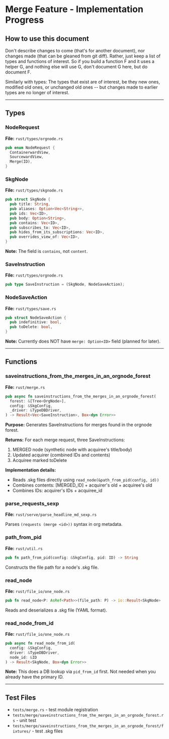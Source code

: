 # Merge Feature - Implementation Progress

## How to use this document

Don't describe changes to come (that's for another document),
nor changes made (that can be gleaned from git diff).
Rather, just keep a list of types and functions of interest.
So if you build a function F and it uses a helper G,
and nothing else will use G, don't document G here,
but do document F.

Similarly with types: The types that exist are of interest,
be they new ones, modified old ones, or unchanged old ones --
but changes made to earlier types are no longer of interest.

---

## Types

### NodeRequest
**File:** `rust/types/orgnode.rs`

```rust
pub enum NodeRequest {
  ContainerwardView,
  SourcewardView,
  Merge(ID),
}
```

### SkgNode
**File:** `rust/types/skgnode.rs`

```rust
pub struct SkgNode {
  pub title: String,
  pub aliases: Option<Vec<String>>,
  pub ids: Vec<ID>,
  pub body: Option<String>,
  pub contains: Vec<ID>,
  pub subscribes_to: Vec<ID>,
  pub hides_from_its_subscriptions: Vec<ID>,
  pub overrides_view_of: Vec<ID>,
}
```

**Note:** The field is `contains`, not `content`.

### SaveInstruction
**File:** `rust/types/orgnode.rs`

```rust
pub type SaveInstruction = (SkgNode, NodeSaveAction);
```

### NodeSaveAction
**File:** `rust/types/save.rs`

```rust
pub struct NodeSaveAction {
  pub indefinitive: bool,
  pub toDelete: bool,
}
```

**Note:** Currently does NOT have `merge: Option<ID>` field (planned for later).

---

## Functions

### saveinstructions_from_the_merges_in_an_orgnode_forest
**File:** `rust/merge.rs`

```rust
pub async fn saveinstructions_from_the_merges_in_an_orgnode_forest(
  forest: &[Tree<OrgNode>],
  config: &SkgConfig,
  _driver: &TypeDBDriver,
) -> Result<Vec<SaveInstruction>, Box<dyn Error>>
```

**Purpose:** Generates SaveInstructions for merges found in the orgnode forest.

**Returns:** For each merge request, three SaveInstructions:
1. MERGED node (synthetic node with acquiree's title/body)
2. Updated acquirer (combined IDs and contents)
3. Acquiree marked toDelete

**Implementation details:**
- Reads .skg files directly using `read_node(&path_from_pid(config, id))`
- Combines contents: [MERGED_ID] + acquirer's old + acquiree's old
- Combines IDs: acquirer's IDs + acquiree_id

### parse_requests_sexp
**File:** `rust/serve/parse_headline_md_sexp.rs`

Parses `(requests (merge <id>))` syntax in org metadata.

### path_from_pid
**File:** `rust/util.rs`

```rust
pub fn path_from_pid(config: &SkgConfig, pid: ID) -> String
```

Constructs the file path for a node's .skg file.

### read_node
**File:** `rust/file_io/one_node.rs`

```rust
pub fn read_node<P: AsRef<Path>>(file_path: P) -> io::Result<SkgNode>
```

Reads and deserializes a .skg file (YAML format).

### read_node_from_id
**File:** `rust/file_io/one_node.rs`

```rust
pub async fn read_node_from_id(
  config: &SkgConfig,
  driver: &TypeDBDriver,
  node_id: &ID
) -> Result<SkgNode, Box<dyn Error>>
```

**Note:** This does a DB lookup via `pid_from_id` first. Not needed when you already have the primary ID.

---

## Test Files

- `tests/merge.rs` - test module registration
- `tests/merge/saveinstructions_from_the_merges_in_an_orgnode_forest.rs` - unit test
- `tests/merge/saveinstructions_from_the_merges_in_an_orgnode_forest/fixtures/` - test .skg files
